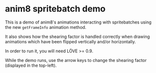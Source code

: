 anim8 spritebatch demo
======================

This is a demo of anim8's animations interacting with spritebatches using the new `getFrameInfo` animation method.

It also shows how the shearing factor is handled correctly when drawing animations which have been flipped vertically and/or horizontally.

In order to run it, you will need LÖVE >= 0.9.

While the demo runs, use the arrow keys to change the shearing factor (displayed in the top-left).
